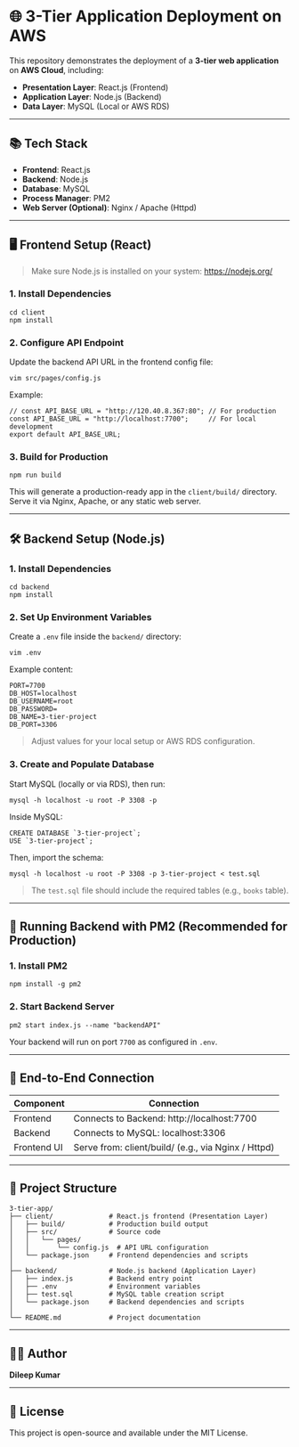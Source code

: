 # 🌐 3-Tier Application Deployment on AWS

This repository demonstrates the deployment of a **3-tier web application** on **AWS Cloud**, including:

- **Presentation Layer**: React.js (Frontend)
- **Application Layer**: Node.js (Backend)
- **Data Layer**: MySQL (Local or AWS RDS)

---

## 📚 Tech Stack

- **Frontend**: React.js  
- **Backend**: Node.js  
- **Database**: MySQL  
- **Process Manager**: PM2  
- **Web Server (Optional)**: Nginx / Apache (Httpd)

---

## 🖥️ Frontend Setup (React)

> Make sure Node.js is installed on your system: https://nodejs.org/

### 1. Install Dependencies

    cd client
    npm install

### 2. Configure API Endpoint

Update the backend API URL in the frontend config file:

    vim src/pages/config.js

Example:

    // const API_BASE_URL = "http://120.40.8.367:80"; // For production
    const API_BASE_URL = "http://localhost:7700";     // For local development
    export default API_BASE_URL;

### 3. Build for Production

    npm run build

This will generate a production-ready app in the `client/build/` directory.  
Serve it via Nginx, Apache, or any static web server.

---

## 🛠️ Backend Setup (Node.js)

### 1. Install Dependencies

    cd backend
    npm install

### 2. Set Up Environment Variables

Create a `.env` file inside the `backend/` directory:

    vim .env

Example content:

    PORT=7700
    DB_HOST=localhost
    DB_USERNAME=root
    DB_PASSWORD=
    DB_NAME=3-tier-project
    DB_PORT=3306

> Adjust values for your local setup or AWS RDS configuration.

### 3. Create and Populate Database

Start MySQL (locally or via RDS), then run:

    mysql -h localhost -u root -P 3308 -p

Inside MySQL:

    CREATE DATABASE `3-tier-project`;
    USE `3-tier-project`;

Then, import the schema:

    mysql -h localhost -u root -P 3308 -p 3-tier-project < test.sql

> The `test.sql` file should include the required tables (e.g., `books` table).

---

## 🚀 Running Backend with PM2 (Recommended for Production)

### 1. Install PM2

    npm install -g pm2

### 2. Start Backend Server

    pm2 start index.js --name "backendAPI"

Your backend will run on port `7700` as configured in `.env`.

---

## 🔗 End-to-End Connection

| Component   | Connection                                |
|-------------|--------------------------------------------|
| Frontend    | Connects to Backend: http://localhost:7700 |
| Backend     | Connects to MySQL: localhost:3306          |
| Frontend UI | Serve from: client/build/ (e.g., via Nginx / Httpd)|

---

## 📁 Project Structure

    3-tier-app/
    ├── client/              # React.js frontend (Presentation Layer)
    │   ├── build/           # Production build output
    │   ├── src/             # Source code
    │   │   └── pages/
    │   │       └── config.js  # API URL configuration
    │   └── package.json     # Frontend dependencies and scripts
    │
    ├── backend/             # Node.js backend (Application Layer)
    │   ├── index.js         # Backend entry point
    │   ├── .env             # Environment variables
    │   ├── test.sql         # MySQL table creation script
    │   └── package.json     # Backend dependencies and scripts
    │
    └── README.md            # Project documentation

---


## 🧑‍💻 Author

**Dileep Kumar**

---


## 📝 License

This project is open-source and available under the MIT License.
